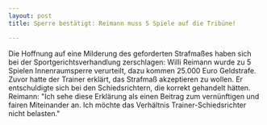 ```yaml
---
layout: post
title: Sperre bestätigt: Reimann muss 5 Spiele auf die Tribüne!

---
```


Die Hoffnung auf eine Milderung des geforderten Strafmaßes haben sich bei der Sportgerichtsverhandlung zerschlagen: Willi Reimann wurde zu 5 Spielen Innenraumsperre verurteilt, dazu kommen 25.000 Euro Geldstrafe. Zuvor hatte der Trainer erklärt, das Strafmaß akzeptieren zu wollen. Er entschuldigte sich bei den Schiedsrichtern, die korrekt gehandelt hätten. Reimann: "Ich sehe diese Erklärung als einen Beitrag zum vernünftigen und fairen Miteinander an. Ich möchte das Verhältnis Trainer-Schiedsrichter nicht belasten."



